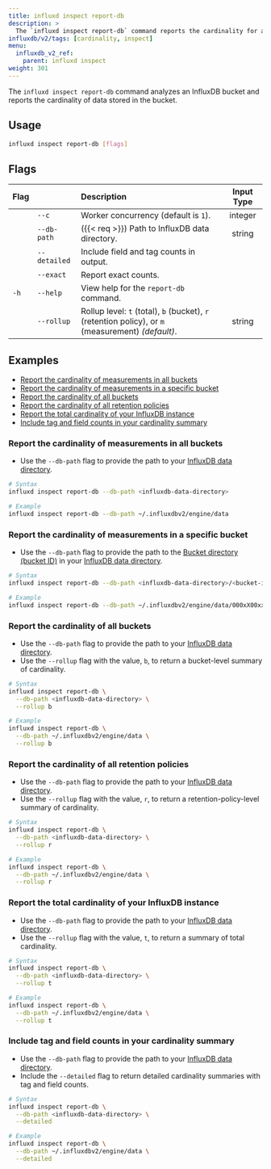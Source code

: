 ```yaml
---
title: influxd inspect report-db
description: >
  The `influxd inspect report-db` command reports the cardinality for an InfluxDB bucket.
influxdb/v2/tags: [cardinality, inspect]
menu:
  influxdb_v2_ref:
    parent: influxd inspect
weight: 301
---
```


The `influxd inspect report-db` command analyzes an InfluxDB bucket and reports the cardinality of data stored in the bucket.

## Usage
```sh
influxd inspect report-db [flags]
```

## Flags
| Flag |              | Description                                                                                        | Input Type |
| :--- | :----------- | :------------------------------------------------------------------------------------------------- | :--------: |
|      | `--c`        | Worker concurrency (default is `1`).                                                               |  integer   |
|      | `--db-path`  | ({{< req >}}) Path to InfluxDB data directory.                                                     |   string   |
|      | `--detailed` | Include field and tag counts in output.                                                            |            |
|      | `--exact`    | Report exact counts.                                                                               |            |
| `-h` | `--help`     | View help for the `report-db` command.                                                             |            |
|      | `--rollup`   | Rollup level: `t` (total), `b` (bucket), `r` (retention policy), or `m` (measurement) _(default)_. |   string   |

## Examples

- [Report the cardinality of measurements in all buckets](#report-the-cardinality-of-measurements-in-all-buckets)
- [Report the cardinality of measurements in a specific bucket](#report-the-cardinality-of-measurements-in-a-specific-bucket)
- [Report the cardinality of all buckets](#report-the-cardinality-of-all-buckets)
- [Report the cardinality of all retention policies](#report-the-cardinality-of-all-retention-policies)
- [Report the total cardinality of your InfluxDB instance](#report-the-total-cardinality-of-your-influxdb-instance)
- [Include tag and field counts in your cardinality summary](#include-tag-and-field-counts-in-your-cardinality-summary)

### Report the cardinality of measurements in all buckets

- Use the `--db-path` flag to provide the path to your
[InfluxDB data directory](/influxdb/v2/reference/internals/file-system-layout/#tsm-directories-and-files-layout).

```sh
# Syntax
influxd inspect report-db --db-path <influxdb-data-directory>

# Example
influxd inspect report-db --db-path ~/.influxdbv2/engine/data
```

### Report the cardinality of measurements in a specific bucket

- Use the `--db-path` flag to provide the path to the
[Bucket directory (bucket ID)](/influxdb/v2/reference/internals/file-system-layout/#tsm-directories-and-files-layout)
in your [InfluxDB data directory](/influxdb/v2/reference/internals/file-system-layout/#tsm-directories-and-files-layout).

```sh
# Syntax
influxd inspect report-db --db-path <influxdb-data-directory>/<bucket-id>

# Example
influxd inspect report-db --db-path ~/.influxdbv2/engine/data/000xX00xxXx000x0
```

### Report the cardinality of all buckets

- Use the `--db-path` flag to provide the path to your
[InfluxDB data directory](/influxdb/v2/reference/internals/file-system-layout/#tsm-directories-and-files-layout).
- Use the `--rollup` flag with the value, `b`, to return a bucket-level summary of cardinality.

```sh
# Syntax
influxd inspect report-db \
  --db-path <influxdb-data-directory> \
  --rollup b

# Example
influxd inspect report-db \
  --db-path ~/.influxdbv2/engine/data \
  --rollup b
```

### Report the cardinality of all retention policies

- Use the `--db-path` flag to provide the path to your
[InfluxDB data directory](/influxdb/v2/reference/internals/file-system-layout/#tsm-directories-and-files-layout).
- Use the `--rollup` flag with the value, `r`, to return a retention-policy-level summary of cardinality.

```sh
# Syntax
influxd inspect report-db \
  --db-path <influxdb-data-directory> \
  --rollup r

# Example
influxd inspect report-db \
  --db-path ~/.influxdbv2/engine/data \
  --rollup r
```

### Report the total cardinality of your InfluxDB instance

- Use the `--db-path` flag to provide the path to your
[InfluxDB data directory](/influxdb/v2/reference/internals/file-system-layout/#tsm-directories-and-files-layout).
- Use the `--rollup` flag with the value, `t`, to return a summary of total cardinality.

```sh
# Syntax
influxd inspect report-db \
  --db-path <influxdb-data-directory> \
  --rollup t

# Example
influxd inspect report-db \
  --db-path ~/.influxdbv2/engine/data \
  --rollup t
```

### Include tag and field counts in your cardinality summary

- Use the `--db-path` flag to provide the path to your
[InfluxDB data directory](/influxdb/v2/reference/internals/file-system-layout/#tsm-directories-and-files-layout).
- Include the `--detailed` flag to return detailed cardinality summaries with tag and field counts.

```sh
# Syntax
influxd inspect report-db \
  --db-path <influxdb-data-directory> \
  --detailed

# Example
influxd inspect report-db \
  --db-path ~/.influxdbv2/engine/data \
  --detailed
```
